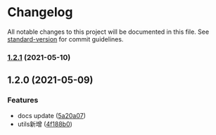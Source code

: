 # Changelog

All notable changes to this project will be documented in this file. See [standard-version](https://github.com/conventional-changelog/standard-version) for commit guidelines.

### [1.2.1](https://github.com/DivinerWJ/notes/compare/v1.2.0...v1.2.1) (2021-05-10)

## 1.2.0 (2021-05-09)


### Features

* docs update ([5a20a07](https://github.com/DivinerWJ/notes/commit/5a20a07e500c59458abcf9318a8e70821689235d))
* utils新增 ([4f188b0](https://github.com/DivinerWJ/notes/commit/4f188b04852b69a234ceb88e1297154536edfe51))
